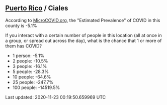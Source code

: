 
## [Puerto Rico](/united-states/puerto-rico) / Ciales

According to [MicroCOVID.org](http://microcovid.org),
the "Estimated Prevalence" of COVID in this county is -5.1%

If you interact with a certain number of people in this location
(all at once in a group, or spread out across the day), what is the chance that
1 or more of them has COVID?

- 1 person: -5.1%
- 2 people: -10.5%
- 3 people: -16.1%
- 5 people: -28.3%
- 10 people: -64.6%
- 25 people: -247.7%
- 100 people: -14519.5%

Last updated: 2020-11-23 00:19:50.659969 UTC
